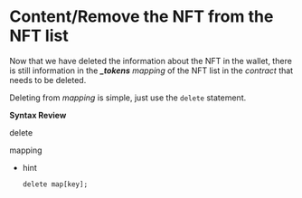 # Content/Remove the NFT from the NFT list

Now that we have deleted the information about the NFT in the wallet, there is still information in the ***_tokens*** *mapping* of the NFT list in the *contract* that needs to be deleted.

Deleting from *mapping* is simple, just use the `delete` statement.

**Syntax Review**

delete

mapping

- hint
    
    ```solidity
    delete map[key];
    ```
    